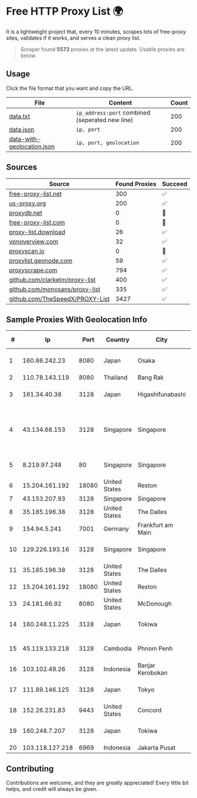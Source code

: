 
# Free HTTP Proxy List 🌍

It is a lightweight project that, every 10 minutes, scrapes lots of free-proxy sites, validates if it works, and serves a clean proxy list.


> Scraper found **5573** proxies at the latest update. Usable proxies are below.

## Usage

Click the file format that you want and copy the URL.


|File|Content|Count|
|----|-------|-----|
|[data.txt](https://raw.githubusercontent.com/themiralay/Proxy-List-World/master/data.txt)|`ip_address:port` combined (seperated new line)|200|
|[data.json](https://raw.githubusercontent.com/themiralay/Proxy-List-World/master/data.json)|`ip, port`|200|
|[data-with-geolocation.json](https://raw.githubusercontent.com/themiralay/Proxy-List-World/master/data-with-geolocation.json)|`ip, port, geolocation`|200|

## Sources

|Source|Found Proxies|Succeed|
|------|-------------|-------|
|[free-proxy-list.net](https://free-proxy-list.net)|300|✅|
|[us-proxy.org](https://www.us-proxy.org)|200|✅|
|[proxydb.net](http://proxydb.net)|0|🚫|
|[free-proxy-list.com](https://free-proxy-list.com/?page=&port=&type%5B%5D=http&type%5B%5D=https&up_time=0&search=Search)|0|🚫|
|[proxy-list.download](https://www.proxy-list.download/HTTP)|26|✅|
|[vpnoverview.com](https://vpnoverview.com/privacy/anonymous-browsing/free-proxy-servers)|32|✅|
|[proxyscan.io](https://www.proxyscan.io)|0|🚫|
|[proxylist.geonode.com](https://proxylist.geonode.com/api/proxy-list?limit=300&page=1&sort_by=lastChecked&sort_type=desc&protocols=http,https)|59|✅|
|[proxyscrape.com](https://api.proxyscrape.com/v2/?request=displayproxies&protocol=http&timeout=10000&country=all&ssl=all&anonymity=all)|794|✅|
|[github.com/clarketm/proxy-list](https://raw.githubusercontent.com/clarketm/proxy-list/master/proxy-list-raw.txt)|400|✅|
|[github.com/monosans/proxy-list](https://raw.githubusercontent.com/monosans/proxy-list/main/proxies/http.txt)|335|✅|
|[github.com/TheSpeedX/PROXY-List](https://raw.githubusercontent.com/TheSpeedX/PROXY-List/master/http.txt)|3427|✅|


## Sample Proxies With Geolocation Info

|#|Ip|Port|Country|City|Internet Service Provider|
|-|--|----|-------|----|-------------------------|
|1|160.86.242.23|8080|Japan|Osaka|Sony Network Communications Inc|
|2|110.78.143.119|8080|Thailand|Bang Rak|CAT-BB|
|3|161.34.40.38|3128|Japan|Higashifunabashi|NTT PC Communications, Inc.|
|4|43.134.68.153|3128|Singapore|Singapore|Shenzhen Tencent Computer Systems Company Limited|
|5|8.219.97.248|80|Singapore|Singapore|Alibaba (US) Technology Co., Ltd.|
|6|15.204.161.192|18080|United States|Reston|OVH SAS|
|7|43.153.207.93|3128|Singapore|Singapore|Aceville Pte.ltd|
|8|35.185.196.38|3128|United States|The Dalles|Google LLC|
|9|154.94.5.241|7001|Germany|Frankfurt am Main|Yisu Cloud|
|10|129.226.193.16|3128|Singapore|Singapore|Tencent Cloud Computing (Beijing) Co|
|11|35.185.196.38|3128|United States|The Dalles|Google LLC|
|12|15.204.161.192|18080|United States|Reston|OVH SAS|
|13|24.181.66.92|8080|United States|McDonough|Charter Communications|
|14|160.248.11.225|3128|Japan|Tokiwa|NTT PC Communications, Inc.|
|15|45.119.133.218|3128|Cambodia|Phnom Penh|VIETTEL (CAMBODIA) PTE., LTD|
|16|103.102.49.26|3128|Indonesia|Banjar Kerobokan|PT Aplikanusa Lintasarta|
|17|111.89.146.125|3128|Japan|Tokyo|NTT PC Communications, Inc.|
|18|152.26.231.83|9443|United States|Concord|MCNC|
|19|160.248.7.207|3128|Japan|Tokiwa|NTT PC Communications, Inc.|
|20|103.118.127.218|6969|Indonesia|Jakarta Pusat|Tele|



## Contributing

Contributions are welcome, and they are greatly appreciated! Every
little bit helps, and credit will always be given.

